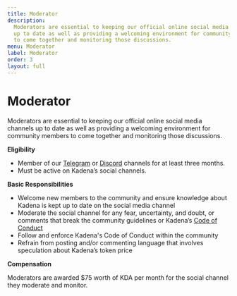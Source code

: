 ```yaml
---
title: Moderator
description:
  Moderators are essential to keeping our official online social media channels
  up to date as well as providing a welcoming environment for community members
  to come together and monitoring those discussions.
menu: Moderator
label: Moderator
order: 3
layout: full
---
```


# Moderator

Moderators are essential to keeping our official online social media channels up
to date as well as providing a welcoming environment for community members to
come together and monitoring those discussions.

**Eligibility**

- Member of our [Telegram](https://t.me/kadena_io) or
  [Discord](https://discord.com/invite/bsUcWmX) channels for at least three
  months.
- Must be active on Kadena’s social channels.

**Basic Responsibilities**

- Welcome new members to the community and ensure knowledge about Kadena is kept
  up to date on the social media channel
- Moderate the social channel for any fear, uncertainty, and doubt, or comments
  that break the community guidelines or Kadena’s
  [Code of Conduct](https://discord.com/channels/502858632178958377/524762667634655238/542756517049401355)
- Follow and enforce Kadena's Code of Conduct within the community
- Refrain from posting and/or commenting language that involves speculation
  about Kadena’s token price

**Compensation**

Moderators are awarded $75 worth of KDA per month for the social channel they
moderate and monitor.

